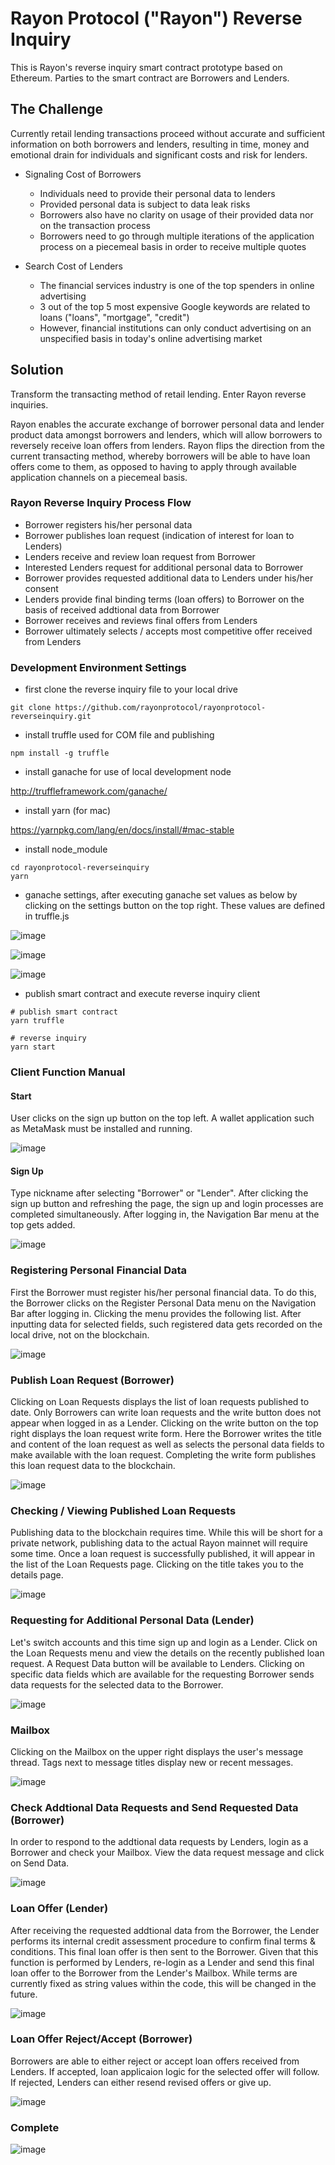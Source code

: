 # Rayon Protocol ("Rayon") Reverse Inquiry

This is Rayon's reverse inquiry smart contract prototype based on Ethereum.  Parties to the smart contract are Borrowers and Lenders.

## The Challenge

Currently retail lending transactions proceed without accurate and sufficient information on both borrowers and lenders, resulting in time, money and emotional drain for individuals and significant costs and risk for lenders.

- Signaling Cost of Borrowers
  - Individuals need to provide their personal data to lenders
  - Provided personal data is subject to data leak risks
  - Borrowers also have no clarity on usage of their provided data nor on the transaction process
  - Borrowers need to go through multiple iterations of the application process on a piecemeal basis in order to receive multiple  quotes

- Search Cost of Lenders
  - The financial services industry is one of the top spenders in online advertising
  - 3 out of the top 5 most expensive Google keywords are related to loans ("loans", "mortgage", "credit")
  - However, financial institutions can only conduct advertising on an unspecified basis in today's online advertising market

## Solution

Transform the transacting method of retail lending.  Enter Rayon reverse inquiries.

Rayon enables the accurate exchange of borrower personal data and lender product data amongst borrowers and lenders, which will allow borrowers to reversely receive loan offers from lenders.  Rayon flips the direction from the current transacting method, whereby borrowers will be able to have loan offers come to them, as opposed to having to apply through available application channels on a piecemeal basis. 

### Rayon Reverse Inquiry Process Flow
- Borrower registers his/her personal data
- Borrower publishes loan request (indication of interest for loan to Lenders)
- Lenders receive and review loan request from Borrower
- Interested Lenders request for additional personal data to Borrower
- Borrower provides requested additional data to Lenders under his/her consent
- Lenders provide final binding terms (loan offers) to Borrower on the basis of received addtional data from Borrower
- Borrower receives and reviews final offers from Lenders
- Borrower ultimately selects / accepts most competitive offer received from Lenders

### Development Environment Settings

- first clone the reverse inquiry file to your local drive

```
git clone https://github.com/rayonprotocol/rayonprotocol-reverseinquiry.git
```

- install truffle used for COM file and publishing

```
npm install -g truffle
```

- install ganache for use of local development node

http://truffleframework.com/ganache/

- install yarn (for mac)

https://yarnpkg.com/lang/en/docs/install/#mac-stable

- install node_module

```
cd rayonprotocol-reverseinquiry
yarn
```

- ganache settings, after executing ganache set values as below by clicking on the settings button on the top right. These values are defined in truffle.js

![image](https://user-images.githubusercontent.com/20614643/40952635-f1470cfc-68b6-11e8-9f85-c9b60eb268a7.png)

![image](https://user-images.githubusercontent.com/20614643/40952631-ef11e614-68b6-11e8-9761-d6d0f4312c1e.png)

![image](https://user-images.githubusercontent.com/20614643/40952644-fa9c9c04-68b6-11e8-8156-1928a24c79e7.png)

- publish smart contract and execute reverse inquiry client

```
# publish smart contract
yarn truffle

# reverse inquiry
yarn start
```

### Client Function Manual 

#### Start

User clicks on the sign up button on the top left.  A wallet application such as MetaMask must be installed and running.

![image](https://user-images.githubusercontent.com/20614643/40899626-da3ef344-6802-11e8-91ba-b4006f9771d1.png)

#### Sign Up

Type nickname after selecting "Borrower" or "Lender". After clicking the sign up button and refreshing the page, the sign up and login processes are completed simultaneously. After logging in, the Navigation Bar menu at the top gets added.

![image](https://user-images.githubusercontent.com/20614643/40899656-0572ddf0-6803-11e8-8fd1-490a49f974f9.png)

### Registering Personal Financial Data

First the Borrower must register his/her personal financial data. To do this, the Borrower clicks on the Register Personal Data menu on the Navigation Bar after logging in.  Clicking the  menu provides the following list.  After inputting data for selected fields, such registered data gets recorded on the local drive, not on the blockchain.

![image](https://user-images.githubusercontent.com/20614643/40899713-442df048-6803-11e8-8a9f-98fca9aa07a1.png)

### Publish Loan Request (Borrower)

Clicking on Loan Requests displays the list of loan requests published to date. Only Borrowers can write loan requests and the write button does not appear when logged in as a Lender. Clicking on the write button on the top right displays the loan request write form. Here the Borrower writes the title and content of the loan request as well as selects the personal data fields to make available with the loan request. Completing the write form publishes this loan request data to the blockchain.

![image](https://user-images.githubusercontent.com/20614643/40899756-6f4b0d6a-6803-11e8-9c12-d2ab821c30a1.png)

### Checking / Viewing Published Loan Requests

Publishing data to the blockchain requires time. While this will be short for a private network, publishing data to the actual Rayon mainnet will require some time.  Once a loan request is successfully published, it will appear in the list of the Loan Requests page.  Clicking on the title takes you to the details page.

![image](https://user-images.githubusercontent.com/20614643/40899778-8aa3eb40-6803-11e8-92f9-f29033055d14.png)

### Requesting for Additional Personal Data (Lender)

Let's switch accounts and this time sign up and login as a Lender. Click on the Loan Requests menu and view the details on the recently published loan request.  A Request Data button will be available to Lenders. Clicking on specific data fields which are available for the requesting Borrower sends data requests for the selected data to the Borrower.

![image](https://user-images.githubusercontent.com/20614643/40899830-d6522278-6803-11e8-9a3a-9d0bd909592c.png)

### Mailbox

Clicking on the Mailbox on the upper right displays the user's message thread. Tags next to message titles display new or recent messages.

![image](https://user-images.githubusercontent.com/20614643/40899857-faecc6c4-6803-11e8-830c-03648f64dc3c.png)

### Check Addtional Data Requests and Send Requested Data (Borrower)

In order to respond to the addtional data requests by Lenders, login as a Borrower and check your Mailbox.  View the data request message and click on Send Data.

![image](https://user-images.githubusercontent.com/20614643/40899988-88b11e42-6804-11e8-9d44-7a673bd4a369.png)

### Loan Offer (Lender)

After receiving the requested addtional data from the Borrower, the Lender performs its internal credit assessment procedure to confirm final terms & conditions.  This final loan offer is then sent to the Borrower. Given that this function is performed by Lenders, re-login as a Lender and send this final loan offer to the Borrower from the Lender's Mailbox.  While terms are currently fixed as string values within the code, this will be changed in the future.

![image](https://user-images.githubusercontent.com/20614643/40900239-9ad08c9c-6805-11e8-8253-e096d5706929.png)

### Loan Offer Reject/Accept (Borrower)

Borrowers are able to either reject or accept loan offers received from Lenders. If accepted, loan applicaion logic for the selected offer will follow. If rejected, Lenders can either resend revised offers or give up.

![image](https://user-images.githubusercontent.com/20614643/40900303-edb70148-6805-11e8-95dc-54098c50b73d.png)

### Complete

![image](https://user-images.githubusercontent.com/20614643/40900354-24629fb8-6806-11e8-8892-2931dbde584f.png)
